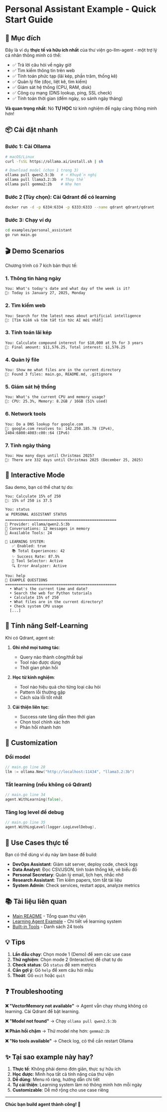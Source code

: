 # Personal Assistant Example - Quick Start Guide

## 🎯 Mục đích

Đây là ví dụ **thực tế và hữu ích nhất** của thư viện go-llm-agent - một trợ lý cá nhân thông minh có thể:

- ✅ Trả lời câu hỏi về ngày giờ
- ✅ Tìm kiếm thông tin trên web
- ✅ Tính toán phức tạp (lãi kép, phần trăm, thống kê)
- ✅ Quản lý file (đọc, liệt kê, tìm kiếm)
- ✅ Giám sát hệ thống (CPU, RAM, disk)
- ✅ Công cụ mạng (DNS lookup, ping, SSL check)
- ✅ Tính toán thời gian (đếm ngày, so sánh ngày tháng)

**Và quan trọng nhất**: Nó **TỰ HỌC** từ kinh nghiệm để ngày càng thông minh hơn!

## 📦 Cài đặt nhanh

### Bước 1: Cài Ollama
```bash
# macOS/Linux
curl -fsSL https://ollama.ai/install.sh | sh

# Download model (chọn 1 trong 3)
ollama pull qwen2.5:3b   # ⭐ Khuyến nghị
ollama pull llama3.2:3b  # Thay thế
ollama pull gemma2:2b    # Nhẹ hơn
```

### Bước 2 (Tùy chọn): Cài Qdrant để có learning
```bash
docker run -d -p 6334:6334 -p 6333:6333 --name qdrant qdrant/qdrant
```

### Bước 3: Chạy ví dụ
```bash
cd examples/personal_assistant
go run main.go
```

## 🎬 Demo Scenarios

Chương trình có 7 kịch bản thực tế:

### 1. Thông tin hàng ngày
```
You: What's today's date and what day of the week is it?
🤖: Today is January 27, 2025, Monday
```

### 2. Tìm kiếm web
```
You: Search for the latest news about artificial intelligence
🤖: [Tìm kiếm và tóm tắt tin tức AI mới nhất]
```

### 3. Tính toán lãi kép
```
You: Calculate compound interest for $10,000 at 5% for 3 years
🤖: Final amount: $11,576.25, Total interest: $1,576.25
```

### 4. Quản lý file
```
You: Show me what files are in the current directory
🤖: Found 3 files: main.go, README.md, .gitignore
```

### 5. Giám sát hệ thống
```
You: What's the current CPU and memory usage?
🤖: CPU: 25.3%, Memory: 8.2GB / 16GB (51% used)
```

### 6. Network tools
```
You: Do a DNS lookup for google.com
🤖: google.com resolves to: 142.250.185.78 (IPv4), 2404:6800:4003:c00::64 (IPv6)
```

### 7. Tính ngày tháng
```
You: How many days until Christmas 2025?
🤖: There are 332 days until Christmas 2025 (December 25, 2025)
```

## 💬 Interactive Mode

Sau demo, bạn có thể chat tự do:

```
You: Calculate 15% of 250
🤖: 15% of 250 is 37.5

You: status
📊 PERSONAL ASSISTANT STATUS
==================================================
🤖 Provider: ollama/qwen2.5:3b
💬 Conversations: 12 messages in memory
🔧 Available Tools: 24

🧠 LEARNING SYSTEM:
   ✅ Enabled: true
   📚 Total Experiences: 42
   ✨ Success Rate: 87.5%
   🎯 Tool Selector: Active
   🔍 Error Analyzer: Active

You: help
📖 EXAMPLE QUESTIONS
==================================================
  • What's the current time and date?
  • Search the web for Python tutorials
  • Calculate 15% of 250
  • What files are in the current directory?
  • Check system CPU usage
  [...]
```

## 🧠 Tính năng Self-Learning

Khi có Qdrant, agent sẽ:

1. **Ghi nhớ mọi tương tác**:
   - Query nào thành công/thất bại
   - Tool nào được dùng
   - Thời gian phản hồi

2. **Học từ kinh nghiệm**:
   - Tool nào hiệu quả cho từng loại câu hỏi
   - Pattern lỗi thường gặp
   - Cách sửa lỗi tốt nhất

3. **Cải thiện liên tục**:
   - Success rate tăng dần theo thời gian
   - Chọn tool chính xác hơn
   - Phản hồi nhanh hơn

## 🔧 Customization

### Đổi model
```go
// main.go line 28
llm := ollama.New("http://localhost:11434", "llama3.2:3b")
```

### Tắt learning (nếu không có Qdrant)
```go
// main.go line 34
agent.WithLearning(false),
```

### Tăng log level để debug
```go
// main.go line 35
agent.WithLogLevel(logger.LogLevelDebug),
```

## 🚀 Use Cases thực tế

Bạn có thể dùng ví dụ này làm base để build:

- **DevOps Assistant**: Giám sát server, deploy code, check logs
- **Data Analyst**: Đọc CSV/JSON, tính toán thống kê, vẽ biểu đồ
- **Personal Secretary**: Quản lý email, lịch hẹn, nhắc nhở
- **Research Assistant**: Tìm kiếm papers, tóm tắt tài liệu
- **System Admin**: Check services, restart apps, analyze metrics

## 📚 Tài liệu liên quan

- [Main README](../../README.md) - Tổng quan thư viện
- [Learning Agent Example](../learning_agent/) - Chi tiết về learning system
- [Built-in Tools](../agent_with_builtin_tools/) - Danh sách 24 tools

## 💡 Tips

1. **Lần đầu chạy**: Chọn mode 1 (Demo) để xem các use case
2. **Thử nghiệm**: Chọn mode 2 (Interactive) để chat tự do
3. **Check status**: Gõ `status` để xem metrics
4. **Cần gợi ý**: Gõ `help` để xem câu hỏi mẫu
5. **Thoát**: Gõ `exit` hoặc `quit`

## ❓ Troubleshooting

**❌ "VectorMemory not available"**
→ Agent vẫn chạy nhưng không có learning. Cài Qdrant để bật learning.

**❌ "Model not found"**
→ Chạy `ollama pull qwen2.5:3b`

**❌ Phản hồi chậm**
→ Thử model nhẹ hơn: `gemma2:2b`

**❌ "No tools available"**
→ Check log, có thể cần restart Ollama

## ✨ Tại sao example này hay?

1. **Thực tế**: Không phải demo đơn giản, thực sự hữu ích
2. **Học được**: Minh họa tất cả tính năng của thư viện
3. **Dễ dùng**: Menu rõ ràng, hướng dẫn chi tiết
4. **Tự cải thiện**: Learning system làm nó thông minh hơn mỗi ngày
5. **Customizable**: Dễ mở rộng cho use case riêng

---

**Chúc bạn build agent thành công! 🚀**

